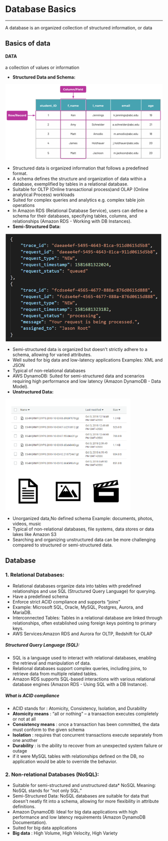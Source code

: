 # Database Basics

---
A database is an organized collection of structured information, or data
## Basics of data 
#### DATA
a collection of values or information
* **Structured Data and Schema:**

<img src="../Image/Structured_data.png" width="700"/>

* Structured data is organized information that follows a predefined format.
* A schema defines the structure and organization of data within a database, exemplified by tables in a relational database.
* Suitable for OLTP (Online transactional process)and OLAP (Online analytical Process) workloads
* Suited for complex queries and analytics e.g. complex table join operations
* In Amazon RDS (Relational Database Service), users can define a schema for their databases, specifying tables, columns, and relationships (Amazon RDS - Working with DB Instances).
* **Semi-Structured Data:**

<img src="../Image/Semi_structured_data.png" width="500"/>

* Semi-structured data is organized but doesn't strictly adhere to a schema, allowing for varied attributes. 
* Well suited for big data and low-latency applications Examples: XML and JSON
* Typical of non-relational databases
* AWS DynamoDB: Suited for semi-structured data and scenarios requiring high performance and low latency (Amazon DynamoDB - Data Model).
* **Unstructured Data:**

<img src="../Image/Un_structured_data.png" width="400"/>

* Unorganized data,No defined schema Example: documents, photos, videos, music
* Typical of non-relational databases, file systems, data stores or data lakes like Amazon S3
* Searching and organizing unstructured data can be more challenging compared to structured or semi-structured data.

## Database
### 1. Relational Databases:
* Relational databases organize data into tables with predefined relationships and use SQL (Structured Query Language) for querying.
* Have a predefined schema
* Enforce strict ACID compliance and supports “joins”
* Example: Microsoft SQL, Oracle, MySQL, Postgres, Aurora, and MariaDB.
* Interconnected Tables: Tables in a relational database are linked through relationships, often established using foreign keys pointing to primary keys.
* AWS Services:Amazon RDS and Aurora for OLTP, Redshift for OLAP
##### Structured Query Language (SQL):
* SQL is a language used to interact with relational databases, enabling the retrieval and manipulation of data.
* Relational databases support complex queries, including joins, to retrieve data from multiple related tables.
* Amazon RDS supports SQL-based interactions with various relational database engines (Amazon RDS - Using SQL with a DB Instance).
##### What is ACID compliance
* ACID stands for : Atomicity, Consistency, Isolation, and Durability
* **Atomicity means** : “all or nothing” – a transaction executes completely or not at all
* **Consistency means** : once a transaction has been committed, the data must conform to the given schema
* **Isolation** : requires that concurrent transactions execute separately from one another
* **Durability** : is the ability to recover from an unexpected system failure or outage
* if it were MySQL tables with relationships defined on the DB, no application would be able to override the behavior.
### 2. Non-relational Databases (NoSQL):
* Suitable for semi-structured and unstructured data* NoSQL Meaning: NoSQL stands for "not only SQL."
* Semi-Structured Data: NoSQL databases are suitable for data that doesn't neatly fit into a schema, allowing for more flexibility in attribute definitions.
* Amazon DynamoDB: Ideal for big data applications with high performance and low latency requirements (Amazon DynamoDB Documentation).
* Suited for big data applications
* **Big data** : High Volume, High Velocity, High Variety